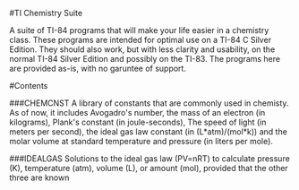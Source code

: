 
#TI Chemistry Suite

A suite of TI-84 programs that will make your life easier in a chemistry class. These programs are intended for optimal use on a TI-84 C Silver Edition. They should also work, but with less clarity and usability, on the normal TI-84 Silver Edition and possibly on the TI-83. The programs here are provided as-is, with no garuntee of support.

#Contents

###CHEMCNST
A library of constants that are commonly used in chemisty. As of now, it includes Avogadro's number, the mass of an electron (in kilograms), Plank's constant (in joule-seconds), The speed of light (in meters per second), the ideal gas law constant (in (L\*atm)/(mol\*k)) and the molar volume at standard temperature and pressure (in liters per mole).

###IDEALGAS
Solutions to the ideal gas law (PV=nRT) to calculate pressure (K), temperature (atm), volume (L), or amount (mol), provided that the other three are known

